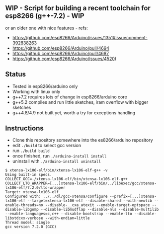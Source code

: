 
WIP - Script for building a recent toolchain for esp8266 (g++-7.2) - WIP
------------------------------------------------------------------------
or an older one with nice features - refs:
* https://github.com/esp8266/Arduino/issues/1351#issuecomment-392838263
* https://github.com/esp8266/Arduino/pull/4694
* https://github.com/esp8266/Arduino/pull/4687
* https://github.com/esp8266/Arduino/issues/4520)

Status
------

* Tested in esp8266/arduino only
* Working with linux only
* g++7.2 requires lots of change in esp8266/arduino core
* g++5.2 compiles and run little sketches, iram overflow with bigger sketches
* g++4.8/4.9 not built yet, worth a try for exceptions handling

Instructions
------------

* Clone this repository somewhere into the es8266/arduino repository
* edit `./build` to select gcc version
* run `./build build`
* once finished, run `./arduino-install install`
* uninstall with `./arduino-install uninstall`

```
$ xtensa-lx106-elf/bin/xtensa-lx106-elf-g++ -v
Using built-in specs.
COLLECT_GCC=./xtensa-lx106-elf/bin/xtensa-lx106-elf-g++
COLLECT_LTO_WRAPPER=[...]xtensa-lx106-elf/bin/../libexec/gcc/xtensa-lx106-elf/7.2.0/lto-wrapper
Target: xtensa-lx106-elf
Configured with: ../../dl/gcc-xtensa/configure --prefix=[...]xtensa-lx106-elf --target=xtensa-lx106-elf --disable-shared --with-newlib --enable-threads=no --disable-__cxa_atexit --enable-target-optspace --disable-libgomp --disable-libmudflap --disable-nls --disable-multilib --enable-languages=c,c++ --disable-bootstrap --enable-lto --disable-libstdcxx-verbose --with-endian=little
Thread model: single
gcc version 7.2.0 (GCC) 
```
